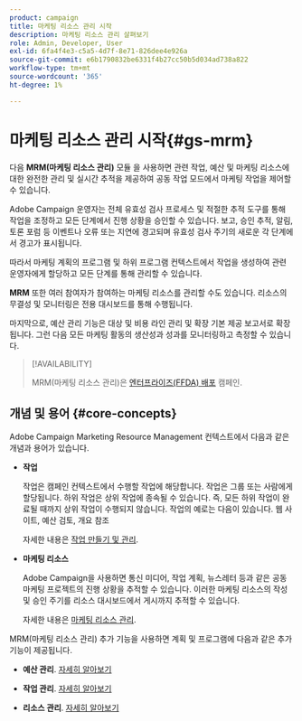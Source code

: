 ```yaml
---
product: campaign
title: 마케팅 리소스 관리 시작
description: 마케팅 리소스 관리 살펴보기
role: Admin, Developer, User
exl-id: 6fa4f4e3-c5a5-4d7f-8e71-826dee4e926a
source-git-commit: e6b1790832be6331f4b27cc50b5d034ad738a822
workflow-type: tm+mt
source-wordcount: '365'
ht-degree: 1%

---
```


# 마케팅 리소스 관리 시작{#gs-mrm}

다음 **MRM(마케팅 리소스 관리)** 모듈 을 사용하면 관련 작업, 예산 및 마케팅 리소스에 대한 완전한 관리 및 실시간 추적을 제공하여 공동 작업 모드에서 마케팅 작업을 제어할 수 있습니다.

Adobe Campaign 운영자는 전체 유효성 검사 프로세스 및 적절한 추적 도구를 통해 작업을 조정하고 모든 단계에서 진행 상황을 승인할 수 있습니다. 보고, 승인 추적, 알림, 토론 포럼 등 이벤트나 오류 또는 지연에 경고되며 유효성 검사 주기의 새로운 각 단계에서 경고가 표시됩니다.

따라서 마케팅 계획의 프로그램 및 하위 프로그램 컨텍스트에서 작업을 생성하여 관련 운영자에게 할당하고 모든 단계를 통해 관리할 수 있습니다.

**MRM** 또한 여러 참여자가 참여하는 마케팅 리소스를 관리할 수도 있습니다. 리소스의 무결성 및 모니터링은 전용 대시보드를 통해 수행됩니다.

마지막으로, 예산 관리 기능은 대상 및 비용 라인 관리 및 확장 기본 제공 보고서로 확장됩니다. 그런 다음 모든 마케팅 활동의 생산성과 성과를 모니터링하고 측정할 수 있습니다.

>[!AVAILABILITY]
>
>MRM(마케팅 리소스 관리)은 [엔터프라이즈(FFDA) 배포](../../v8/architecture/enterprise-deployment.md) 캠페인.

## 개념 및 용어 {#core-concepts}

Adobe Campaign Marketing Resource Management 컨텍스트에서 다음과 같은 개념과 용어가 있습니다.

* **작업**

   작업은 캠페인 컨텍스트에서 수행할 작업에 해당합니다. 작업은 그룹 또는 사람에게 할당됩니다. 하위 작업은 상위 작업에 종속될 수 있습니다. 즉, 모든 하위 작업이 완료될 때까지 상위 작업이 수행되지 않습니다. 작업의 예로는 다음이 있습니다. 웹 사이트, 예산 검토, 개요 참조

   자세한 내용은 [작업 만들기 및 관리](creating-and-managing-tasks.md).

* **마케팅 리소스**

   Adobe Campaign을 사용하면 통신 미디어, 작업 계획, 뉴스레터 등과 같은 공동 마케팅 프로젝트의 진행 상황을 추적할 수 있습니다. 이러한 마케팅 리소스의 작성 및 승인 주기를 리소스 대시보드에서 게시까지 추적할 수 있습니다.

   자세한 내용은 [마케팅 리소스 관리](managing-marketing-resources.md).

<!--
>[!NOTE]
>
>For more on Adobe Campaign workspace, refer to [this section](../../platform/using/adobe-campaign-workspace.md).
>  
>Deliveries and communication channels are detailed in [this section](../../delivery/using/steps-about-delivery-creation-steps.md).  
>
>Marketing campaign functionalities are detailed in [this section](../../campaign/using/accessing-marketing-campaigns.md).
-->

MRM(마케팅 리소스 관리) 추가 기능을 사용하면 계획 및 프로그램에 다음과 같은 추가 기능이 제공됩니다.

* **예산 관리**. [자세히 알아보기](controlling-costs.md)

* **작업 관리**. [자세히 알아보기](creating-and-managing-tasks.md)

* **리소스 관리**. [자세히 알아보기](managing-marketing-resources.md)
